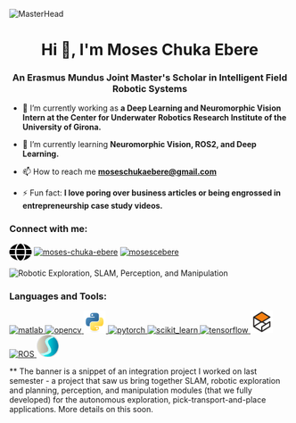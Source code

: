 ![MasterHead](media/Robot_Manipulation.gif)

<h1 align="center">Hi 👋, I'm Moses Chuka Ebere</h1>
<h3 align="center">An Erasmus Mundus Joint Master's Scholar in Intelligent Field Robotic Systems</h3>

- 🔭 I’m currently working as **a Deep Learning and Neuromorphic Vision Intern at the Center for Underwater Robotics Research Institute of the University of Girona.**

- 🌱 I’m currently learning **Neuromorphic Vision, ROS2, and Deep Learning.**

- 📫 How to reach me **moseschukaebere@gmail.com**

- ⚡ Fun fact: **I love poring over business articles or being engrossed in entrepreneurship case study videos.**

<h3 align="left">Connect with me:</h3>
<p align="left">
<a href="https://mosesebere.netlify.app/" target="blank"><img align="center" src="media/globe-solid.svg" alt="mosescebere" height="30" width="40" /></a>
<a href="https://linkedin.com/in/moses-chuka-ebere" target="blank"><img align="center" src="https://raw.githubusercontent.com/rahuldkjain/github-profile-readme-generator/master/src/images/icons/Social/linked-in-alt.svg" alt="moses-chuka-ebere" height="30" width="40" /></a>
<a href="https://instagram.com/mosescebere" target="blank"><img align="center" src="https://raw.githubusercontent.com/rahuldkjain/github-profile-readme-generator/master/src/images/icons/Social/instagram.svg" alt="mosescebere" height="30" width="40" /></a>
</p>

<img src="images/Robot_Manipulation.gif" alt="Robotic Exploration, SLAM, Perception, and Manipulation" width="800">

<h3 align="left">Languages and Tools:</h3>
<p align="left"> <a href="https://www.mathworks.com/" target="_blank" rel="noreferrer"> <img src="https://upload.wikimedia.org/wikipedia/commons/2/21/Matlab_Logo.png" alt="matlab" width="40" height="40"/> </a> <a href="https://opencv.org/" target="_blank" rel="noreferrer"> <img src="https://www.vectorlogo.zone/logos/opencv/opencv-icon.svg" alt="opencv" width="40" height="40"/> </a> <a href="https://www.python.org" target="_blank" rel="noreferrer"> <img src="https://raw.githubusercontent.com/devicons/devicon/master/icons/python/python-original.svg" alt="python" width="40" height="40"/> </a> <a href="https://pytorch.org/" target="_blank" rel="noreferrer"> <img src="https://www.vectorlogo.zone/logos/pytorch/pytorch-icon.svg" alt="pytorch" width="40" height="40"/> </a> <a href="https://scikit-learn.org/" target="_blank" rel="noreferrer"> <img src="https://upload.wikimedia.org/wikipedia/commons/0/05/Scikit_learn_logo_small.svg" alt="scikit_learn" width="40" height="40"/> </a> <a href="https://www.tensorflow.org" target="_blank" rel="noreferrer"> <img src="https://www.vectorlogo.zone/logos/tensorflow/tensorflow-icon.svg" alt="tensorflow" width="40" height="40"/> </a> <a href="https://gazebosim.org/home" target="_blank" rel="noreferrer"> <img src="media/gazebo.png" alt="Gazebo" width="40" height="40"/> </a> <a href="https://www.ros.org/" target="_blank" rel="noreferrer"> <img src="https://www.vectorlogo.zone/logos/ros/ros-ar21.svg" alt="ROS" width="40" height="40"/> </a> <a href="https://stonefish.readthedocs.io/en/latest/" target="_blank" rel="noreferrer"> <img src="media/stone_fish-logo.png" alt="Stonefish" width="40" height="40"/> </a> </p>


** The banner is a snippet of an integration project I worked on last semester - a project that saw us bring together SLAM, robotic exploration and planning, perception, and manipulation modules (that we fully developed) for the autonomous exploration, pick-transport-and-place applications. More details on this soon.
